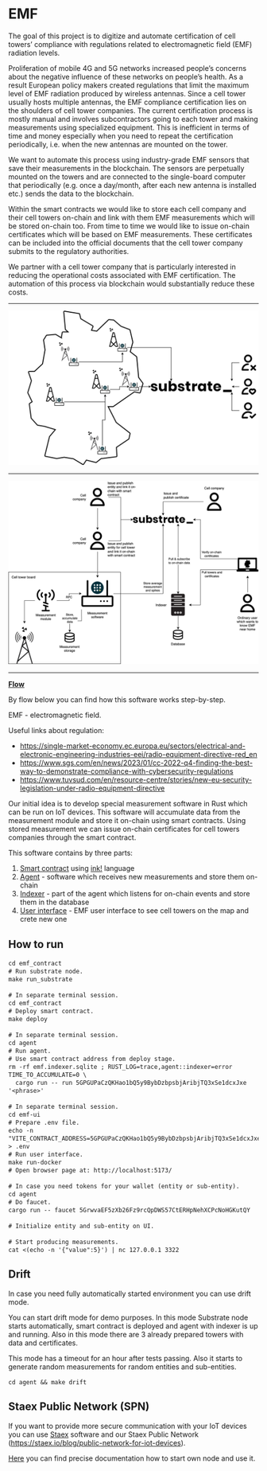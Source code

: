 # EMF

The goal of this project is to digitize and automate certification of cell towers’ compliance with regulations related to electromagnetic field (EMF) radiation levels.

Proliferation of mobile 4G and 5G networks increased people’s concerns about the negative influence of these networks on people’s health. As a result European policy makers created regulations that limit the maximum level of EMF radiation produced by wireless antennas. Since a cell tower usually hosts multiple antennas, the EMF compliance certification lies on the shoulders of cell tower companies. The current certification process is mostly manual and involves subcontractors going to each tower and making measurements using specialized equipment. This is inefficient in terms of time and money especially when you need to repeat the certification periodically, i.e. when the new antennas are mounted on the tower.

We want to automate this process using industry-grade EMF sensors that save their measurements in the blockchain. The sensors are perpetually mounted on the towers and are connected to the single-board computer that periodically (e.g. once a day/month, after each new antenna is installed etc.) sends the data to the blockchain.

Within the smart contracts we would like to store each cell company and their cell towers on-chain and link with them EMF measurements which will be stored on-chain too. From time to time we would like to issue on-chain certificates which will be based on EMF measurements. These certificates can be included into the official documents that the cell tower company submits to the regulatory authorities.

We partner with a cell tower company that is particularly interested in reducing the operational costs associated with EMF certification. The automation of this process via blockchain would substantially reduce these costs.

---

![](./docs/images/emf_general.png)

---

![](./docs/images/emf_precise.png)

---

**[Flow](./docs/render/Flow.svg)**

By flow below you can find how this software works step-by-step.

EMF - electromagnetic field.

Useful links about regulation:
- https://single-market-economy.ec.europa.eu/sectors/electrical-and-electronic-engineering-industries-eei/radio-equipment-directive-red_en
- https://www.sgs.com/en/news/2023/01/cc-2022-q4-finding-the-best-way-to-demonstrate-compliance-with-cybersecurity-regulations
- https://www.tuvsud.com/en/resource-centre/stories/new-eu-security-legislation-under-radio-equipment-directive

Our initial idea is to develop special measurement software in Rust which can be run on IoT devices. This software will accumulate data from the measurement module and store it on-chain using smart contracts. Using stored measurement we can issue on-chain certificates for cell towers companies through the smart contract.

This software contains by three parts:

1. [Smart contract](./emf_contract/) using [ink!](https://use.ink/) language
2. [Agent](./agent/) - software which receives new measurements and store them on-chain
3. [Indexer](./agent/) - part of the agent which listens for on-chain events and store them in the database
3. [User interface](./emf-ui/) - EMF user interface to see cell towers on the map and crete new one

## How to run

```shell
cd emf_contract
# Run substrate node.
make run_substrate

# In separate terminal session.
cd emf_contract
# Deploy smart contract.
make deploy

# In separate terminal session.
cd agent
# Run agent.
# Use smart contract address from deploy stage.
rm -rf emf.indexer.sqlite ; RUST_LOG=trace,agent::indexer=error TIME_TO_ACCUMULATE=0 \
  cargo run -- run 5GPGUPaCzQKHao1bQ5y9BybDzbpsbjAribjTQ3xSe1dcxJxe '<phrase>'

# In separate terminal session.
cd emf-ui
# Prepare .env file.
echo -n "VITE_CONTRACT_ADDRESS=5GPGUPaCzQKHao1bQ5y9BybDzbpsbjAribjTQ3xSe1dcxJxe" > .env
# Run user interface.
make run-docker
# Open browser page at: http://localhost:5173/

# In case you need tokens for your wallet (entity or sub-entity).
cd agent
# Do faucet.
cargo run -- faucet 5GrwvaEF5zXb26Fz9rcQpDWS57CtERHpNehXCPcNoHGKutQY

# Initialize entity and sub-entity on UI.

# Start producing measurements.
cat <(echo -n '{"value":5}') | nc 127.0.0.1 3322
```
## Drift

In case you need fully automatically started environment you can use drift mode.

You can start drift mode for demo purposes. In this mode Substrate node starts automatically, smart contract is deployed and agent with indexer is up and running. Also in this mode there are 3 already prepared towers with data and certificates.

This mode has a timeout for an hour after tests passing. Also it starts to generate random measurements for random entities and sub-entities.

```shell
cd agent && make drift
```

## Staex Public Network (SPN)

If you want to provide more secure communication with your IoT devices you can use [Staex](https://staex.io) software and our Staex Public Network (https://staex.io/blog/public-network-for-iot-devices).

[Here](https://docs.staex.io/how-to-guides/quick-start/) you can find precise documentation how to start own node and use it.
